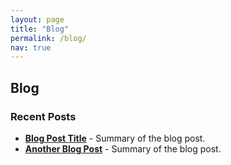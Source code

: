 ```yaml
---
layout: page
title: "Blog"
permalink: /blog/
nav: true
---
```


## Blog

### Recent Posts

- **[Blog Post Title](#)** - Summary of the blog post.
- **[Another Blog Post](#)** - Summary of the blog post.
